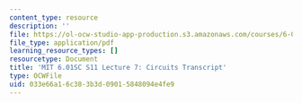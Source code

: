```yaml
---
content_type: resource
description: ''
file: https://ol-ocw-studio-app-production.s3.amazonaws.com/courses/6-01sc-introduction-to-electrical-engineering-and-computer-science-i-spring-2011/033e66a16c383b3d09015848094e4fe9_MIT6_01SC_S11_lec07_300k.pdf
file_type: application/pdf
learning_resource_types: []
resourcetype: Document
title: 'MIT 6.01SC S11 Lecture 7: Circuits Transcript'
type: OCWFile
uid: 033e66a1-6c38-3b3d-0901-5848094e4fe9
---
```

